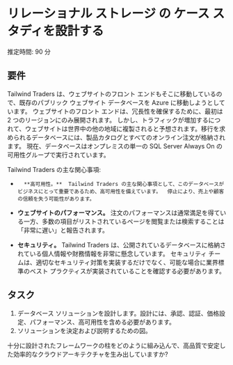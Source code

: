 ﻿---
casestudy:
    title: 'リレーショナル ストレージ ソリューションの設計'
    module: 'モジュール 4: リレーショナル ストレージ ソリューションの設計'
---
# リレーショナル ストレージ の ケース スタディを設計する

推定時間: 90 分

## 要件

Tailwind Traders は、ウェブサイトのフロント エンドもそこに移動しているので、既存のパブリック ウェブサイト データベースを Azure に移動しようとしています。  ウェブサイトのフロント エンドは、冗長性を確保するために、最初は 2 つのリージョンにのみ展開されます。  しかし、トラフィックが増加するにつれて、ウェブサイトは世界中の他の地域に複製されると予想されます。移行を求められるデータベースには、製品カタログとすべてのオンライン注文が格納されます。  現在、データベースはオンプレミスの単一の SQL Server Always On の可用性グループで実行されています。

Tailwind Traders の主な関心事項:

-       **高可用性。**  Tailwind Traders の主な関心事項として、このデータベースがビジネスにとって重要であるため、高可用性を備えています。  停止により、売上や顧客の信頼を失う可能性があります。

-	**ウェブサイトのパフォーマンス。**  注文のパフォーマンスは通常満足を得ている一方、多数の項目がリストされているページを閲覧または検索することは「非常に遅い」と報告されます。

-	**セキュリティ。**  Tailwind Traders は、公開されているデータベースに格納されている個人情報や財務情報を非常に懸念しています。  セキュリティ チームは、適切なセキュリティ対策を実装するだけでなく、可能な場合に業界標準のベスト プラクティスが実装されていることを確認する必要があります。


## タスク

1.	データベース ソリューションを設計します。設計には、承認、認証、価格設定、パフォーマンス、高可用性を含める必要があります。 
2.	ソリューションを決定および説明するための図。 

十分に設計されたフレームワークの柱をどのように組み込んで、高品質で安定した効率的なクラウドアーキテクチャを生み出していますか?
